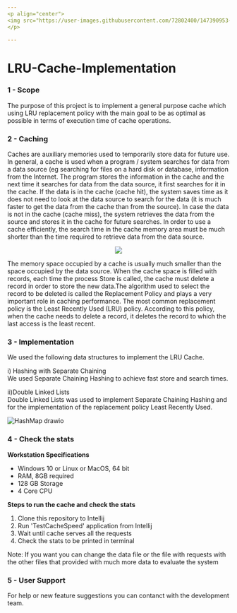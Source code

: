 ```yaml
---
<p align="center">
<img src="https://user-images.githubusercontent.com/72802400/147390953-1710cda5-3ec6-48bb-9e9a-545ed4f917ee.jpg" align="center"><img src="https://user-images.githubusercontent.com/72802400/147390801-6d7ec12e-b95a-4462-9816-05e6d87af24a.jpg" width ="90" height"100" align = "center">
</p>

---
```


# LRU-Cache-Implementation

### 1 - Scope
The purpose of this project is to implement a general purpose cache which using LRU replacement policy with the main goal to be as optimal as possible in terms of execution time of cache operations.

### 2 - Caching
Caches are auxiliary memories used to temporarily store data for future use. In general, a cache is used when a program / system searches for data from a data source (eg searching for files on a hard disk or database, information from the Internet. The program stores the information in the cache and the next time it searches for data from the data source, it first searches for it in the cache. If the data is in the cache (cache hit), the system saves time as it does not need to look at the data source to search for the data (it is much faster to get the data from the cache than from the source). In case the data is not in the cache (cache miss), the system retrieves the data from the source and stores it in the cache for future searches. In order to use a cache efficiently, the search time in the cache memory area must be much shorter than the time required to retrieve data from the data source.

<p align="center">
  <img src="https://user-images.githubusercontent.com/72802400/147883577-97d103ea-c37c-4c84-9aba-2516f49d1c50.png">
</p>

The memory space occupied by a cache is usually much smaller than the space occupied by the data source. When the cache space is filled with records, each time the process Store is called, the cache must delete a record in order to store the new data.The algorithm used to select the record to be deleted is called the Replacement Policy and plays a very important role in caching performance. The most common replacement policy is the Least Recently Used (LRU) policy. According to this policy, when the cache needs to delete a record, it deletes the record to which the last access is the least recent.

### 3 - Implementation

We used the following data structures to implement the LRU Cache.

i) Hashing with Separate Chaining<br/>
  We used Separate Chaining Hashing to achieve fast store and search times.
  
ii)Double Linked Lists<br/>
Double Linked Lists was used to implement Separate Chaining Hashing and for the implementation of the replacement policy Least
Recently Used.


![HashMap drawio ](https://user-images.githubusercontent.com/72802400/148103898-f028db9b-e188-43b0-9745-e0089dd1fde3.png)


### 4 - Check the stats

**Workstation Specifications**
- Windows 10 or Linux or MacOS, 64 bit
- RAM, 8GB required
- 128 GB Storage 
- 4 Core CPU

**Steps to run the cache and check the stats**
1. Clone this repository to Intellij
2. Run 'TestCacheSpeed' application from Intellij
3. Wait until cache serves all the requests
4. Check the stats to be printed in terminal

Note: If you want you can change the data file or the file with requests with the other files that provided with much more data to evaluate the system

### 5 - User Support
For help or new feature suggestions you can contanct with the development team.

